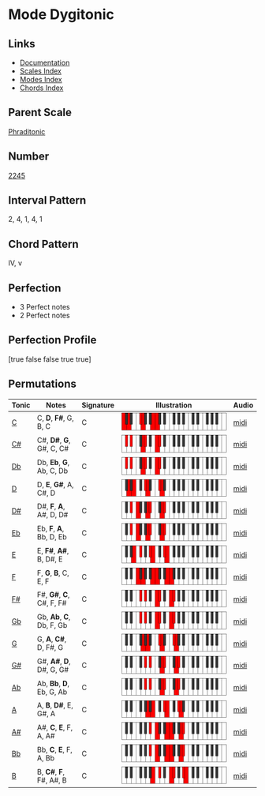# Mode Dygitonic

## Links

- [Documentation](index.md)
- [Scales Index](Scales.md)
- [Modes Index](Modes.md)
- [Chords Index](Chords.md)

## Parent Scale

[Phraditonic](ScalePhraditonic.md)

## Number

[2245](https://ianring.com/musictheory/scales/2245)

## Interval Pattern

2, 4, 1, 4, 1

## Chord Pattern

IV, v

## Perfection

- 3 Perfect notes
- 2 Perfect notes

## Perfection Profile

[true false false true true]

## Permutations

| Tonic | Notes | Signature | Illustration | Audio |
|-------|-------|-----------|--------------|-------|
| [C](ModeCNaturalDygitonic.md) | C, **D**, **F#**, G, B, C | C | ![CNaturalDygitonic](ModeCNaturalDygitonic.png) | [midi](https://github.com/edipermadi/music/blob/main/docs/ModeCNaturalDygitonic.mid?raw=true) |
| [C#](ModeCSharpDygitonic.md) | C#, **D#**, **G**, G#, C, C# | C | ![CSharpDygitonic](ModeCSharpDygitonic.png) | [midi](https://github.com/edipermadi/music/blob/main/docs/ModeCSharpDygitonic.mid?raw=true) |
| [Db](ModeDFlatDygitonic.md) | Db, **Eb**, **G**, Ab, C, Db | C | ![DFlatDygitonic](ModeDFlatDygitonic.png) | [midi](https://github.com/edipermadi/music/blob/main/docs/ModeDFlatDygitonic.mid?raw=true) |
| [D](ModeDNaturalDygitonic.md) | D, **E**, **G#**, A, C#, D | C | ![DNaturalDygitonic](ModeDNaturalDygitonic.png) | [midi](https://github.com/edipermadi/music/blob/main/docs/ModeDNaturalDygitonic.mid?raw=true) |
| [D#](ModeDSharpDygitonic.md) | D#, **F**, **A**, A#, D, D# | C | ![DSharpDygitonic](ModeDSharpDygitonic.png) | [midi](https://github.com/edipermadi/music/blob/main/docs/ModeDSharpDygitonic.mid?raw=true) |
| [Eb](ModeEFlatDygitonic.md) | Eb, **F**, **A**, Bb, D, Eb | C | ![EFlatDygitonic](ModeEFlatDygitonic.png) | [midi](https://github.com/edipermadi/music/blob/main/docs/ModeEFlatDygitonic.mid?raw=true) |
| [E](ModeENaturalDygitonic.md) | E, **F#**, **A#**, B, D#, E | C | ![ENaturalDygitonic](ModeENaturalDygitonic.png) | [midi](https://github.com/edipermadi/music/blob/main/docs/ModeENaturalDygitonic.mid?raw=true) |
| [F](ModeFNaturalDygitonic.md) | F, **G**, **B**, C, E, F | C | ![FNaturalDygitonic](ModeFNaturalDygitonic.png) | [midi](https://github.com/edipermadi/music/blob/main/docs/ModeFNaturalDygitonic.mid?raw=true) |
| [F#](ModeFSharpDygitonic.md) | F#, **G#**, **C**, C#, F, F# | C | ![FSharpDygitonic](ModeFSharpDygitonic.png) | [midi](https://github.com/edipermadi/music/blob/main/docs/ModeFSharpDygitonic.mid?raw=true) |
| [Gb](ModeGFlatDygitonic.md) | Gb, **Ab**, **C**, Db, F, Gb | C | ![GFlatDygitonic](ModeGFlatDygitonic.png) | [midi](https://github.com/edipermadi/music/blob/main/docs/ModeGFlatDygitonic.mid?raw=true) |
| [G](ModeGNaturalDygitonic.md) | G, **A**, **C#**, D, F#, G | C | ![GNaturalDygitonic](ModeGNaturalDygitonic.png) | [midi](https://github.com/edipermadi/music/blob/main/docs/ModeGNaturalDygitonic.mid?raw=true) |
| [G#](ModeGSharpDygitonic.md) | G#, **A#**, **D**, D#, G, G# | C | ![GSharpDygitonic](ModeGSharpDygitonic.png) | [midi](https://github.com/edipermadi/music/blob/main/docs/ModeGSharpDygitonic.mid?raw=true) |
| [Ab](ModeAFlatDygitonic.md) | Ab, **Bb**, **D**, Eb, G, Ab | C | ![AFlatDygitonic](ModeAFlatDygitonic.png) | [midi](https://github.com/edipermadi/music/blob/main/docs/ModeAFlatDygitonic.mid?raw=true) |
| [A](ModeANaturalDygitonic.md) | A, **B**, **D#**, E, G#, A | C | ![ANaturalDygitonic](ModeANaturalDygitonic.png) | [midi](https://github.com/edipermadi/music/blob/main/docs/ModeANaturalDygitonic.mid?raw=true) |
| [A#](ModeASharpDygitonic.md) | A#, **C**, **E**, F, A, A# | C | ![ASharpDygitonic](ModeASharpDygitonic.png) | [midi](https://github.com/edipermadi/music/blob/main/docs/ModeASharpDygitonic.mid?raw=true) |
| [Bb](ModeBFlatDygitonic.md) | Bb, **C**, **E**, F, A, Bb | C | ![BFlatDygitonic](ModeBFlatDygitonic.png) | [midi](https://github.com/edipermadi/music/blob/main/docs/ModeBFlatDygitonic.mid?raw=true) |
| [B](ModeBNaturalDygitonic.md) | B, **C#**, **F**, F#, A#, B | C | ![BNaturalDygitonic](ModeBNaturalDygitonic.png) | [midi](https://github.com/edipermadi/music/blob/main/docs/ModeBNaturalDygitonic.mid?raw=true) |
